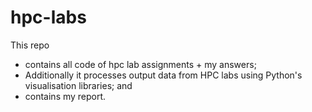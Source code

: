 # hpc-labs
This repo
- contains all code of hpc lab assignments + my answers;
- Additionally it processes output data from HPC labs
using Python's visualisation libraries; and
- contains my report.
